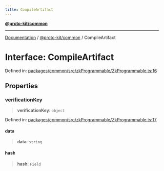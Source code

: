 ```yaml
---
title: CompileArtifact
---
```


[**@proto-kit/common**](../README.md)

***

[Documentation](../../../README.md) / [@proto-kit/common](../README.md) / CompileArtifact

# Interface: CompileArtifact

Defined in: [packages/common/src/zkProgrammable/ZkProgrammable.ts:16](https://github.com/proto-kit/framework/blob/b953c754e500c62f01fbbd6d09adfb2f5577269d/packages/common/src/zkProgrammable/ZkProgrammable.ts#L16)

## Properties

### verificationKey

> **verificationKey**: `object`

Defined in: [packages/common/src/zkProgrammable/ZkProgrammable.ts:17](https://github.com/proto-kit/framework/blob/b953c754e500c62f01fbbd6d09adfb2f5577269d/packages/common/src/zkProgrammable/ZkProgrammable.ts#L17)

#### data

> **data**: `string`

#### hash

> **hash**: `Field`
